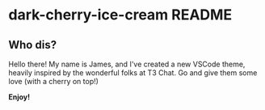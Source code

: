# dark-cherry-ice-cream README

## Who dis?

Hello there! My name is James, and I've created a new VSCode theme, heavily inspired by the wonderful folks at T3 Chat. Go and give them some love (with a cherry on top!)

**Enjoy!**
